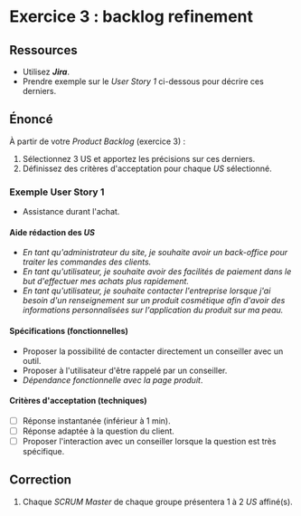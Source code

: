 # Exercice 3 : backlog refinement

## Ressources

- Utilisez ***Jira***.
- Prendre exemple sur le *User Story 1* ci-dessous pour décrire ces derniers.

## Énoncé

À partir de votre *Product Backlog* (exercice 3) : 
1. Sélectionnez 3 US et apportez les précisions sur ces derniers.
2. Définissez des critères d'acceptation pour chaque *US* sélectionné.

### Exemple User Story 1

- Assistance durant l'achat.

#### Aide rédaction des *US*

- *En tant qu'administrateur du site, je souhaite avoir un back-office pour traiter les commandes des clients.*
- *En tant qu'utilisateur, je souhaite avoir des facilités de paiement dans le but d'effectuer mes achats plus rapidement.*
- *En tant qu'utilisateur, je souhaite contacter l'entreprise lorsque j'ai besoin d'un renseignement sur un produit cosmétique afin d'avoir des informations personnalisées sur l'application du produit sur ma peau.*

#### Spécifications (fonctionnelles)

- Proposer la possibilité de contacter directement un conseiller avec un outil.
- Proposer à l'utilisateur d'être rappelé par un conseiller.
- *Dépendance fonctionnelle avec la page produit*.

#### Critères d'acceptation (techniques)

- [ ] Réponse instantanée (inférieur à 1 min).
- [ ] Réponse adaptée à la question du client.
- [ ] Proposer l'interaction avec un conseiller lorsque la question est très spécifique.

## Correction

1. Chaque *SCRUM Master* de chaque groupe présentera 1 à 2 *US* affiné(s).
